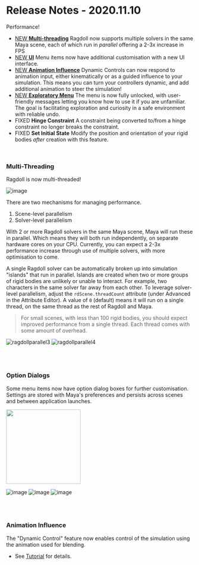 # Release Notes - 2020.11.10

Performance!

- [NEW **Multi-threading**](multi-threading) Ragdoll now supports multiple solvers in the same Maya scene, each of which run in *parallel* offering a 2-3x increase in FPS
- [NEW **UI**](option-dialogs) Menu items now have additional customisation with a new UI interface.
- [NEW **Animation Influence**](animation-influence) Dynamic Controls can now respond to animation input, either kinematically or as a guided influence to your simulation. This means you can turn your controllers dynamic, and add additional animation to steer the simulation!
- [NEW **Exploratory Menu**](option-dialogs) The menu is now fully unlocked, with user-friendly messages letting you know how to use it if you are unfamiliar. The goal is facilitating exploration and curiosity in a safe environment with reliable undo.
- FIXED **Hinge Constraint** A constraint being converted to/from a hinge constraint no longer breaks the constraint.
- FIXED **Set Initial State** Modify the position and orientation of your rigid bodies *after* creation with this feature.

<br>

### Multi-Threading

Ragdoll is now multi-threaded!

![image](https://user-images.githubusercontent.com/2152766/98686319-5122cd80-2360-11eb-9434-79aa3523e43f.png)

There are two mechanisms for managing performance.

1. Scene-level parallelism
2. Solver-level parallelism

With 2 or more Ragdoll solvers in the same Maya scene, Maya will run these in parallel. Which means they will both run independently, on separate hardware cores on your CPU. Currently, you can expect a 2-3x performance increase through use of multiple solvers, with more optimisation to come.

A single Ragdoll solver can be automatically broken up into simulation "islands" that run in parallel. Islands are created when two or more groups of rigid bodies are unlikely or unable to interact. For example, two characters in the same solver far away from each other. To leverage solver-level parallelism, adjust the `rdScene.threadCount` attribute (under Advanced in the Attribute Editor). A value of `0` (default) means it will run on a single thread, on the same thread as the rest of Ragdoll and Maya.

> For small scenes, with less than 100 rigid bodies, you should expect improved performance from a single thread. Each thread comes with some amount of overhead.

![ragdollparallel3](https://user-images.githubusercontent.com/2152766/98684738-70b8f680-235e-11eb-959c-21eb8d268eb2.gif)
![ragdollparallel4](https://user-images.githubusercontent.com/2152766/98684731-6eef3300-235e-11eb-84ea-6485378f3a34.gif)

<br>
<br>

### Option Dialogs

Some menu items now have option dialog boxes for further customisation. Settings are stored with Maya's preferences and persists across scenes and between application launches.

<img width=200 src=https://user-images.githubusercontent.com/2152766/98686655-b8d91880-2360-11eb-8a41-4c2dcc94abfb.png>

![image](https://user-images.githubusercontent.com/2152766/98684670-5bdc6300-235e-11eb-9560-6a90086c8a10.png)
![image](https://user-images.githubusercontent.com/2152766/98686510-91824b80-2360-11eb-848b-094654e8209f.png)
![image](https://user-images.githubusercontent.com/2152766/98684715-67c82500-235e-11eb-9f7e-dbcae92bb6b6.png)

<br>
<br>

### Animation Influence

The "Dynamic Control" feature now enables control of the simulation using the animation used for blending.

- See [Tutorial](https://youtu.be/bx_dLkq_BlU) for details.
